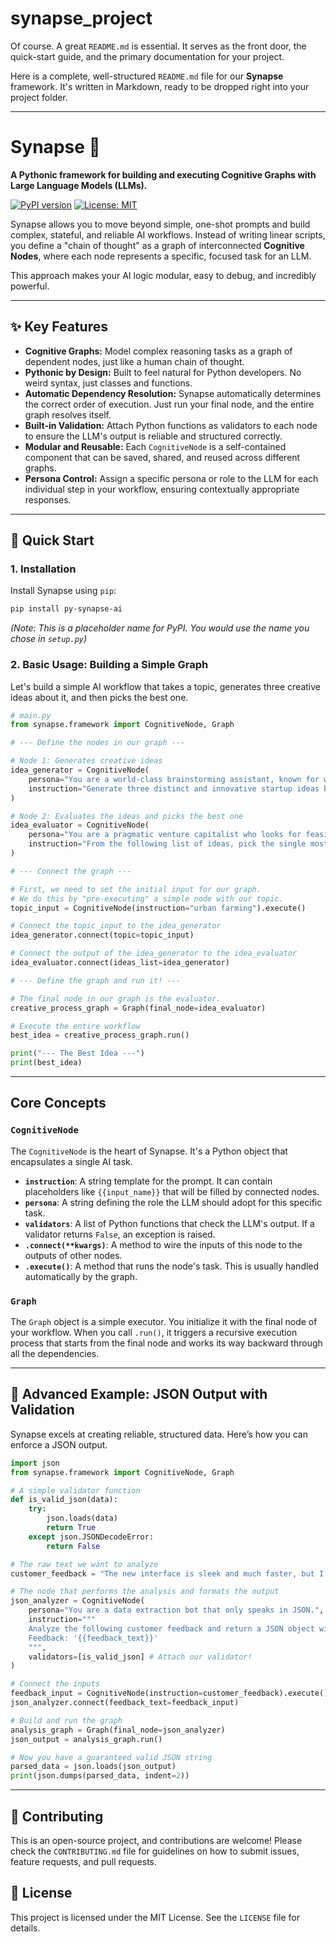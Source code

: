 # synapse_project
Of course. A great `README.md` is essential. It serves as the front door, the quick-start guide, and the primary documentation for your project.

Here is a complete, well-structured `README.md` file for our **Synapse** framework. It's written in Markdown, ready to be dropped right into your project folder.

---

# Synapse 🧠

**A Pythonic framework for building and executing Cognitive Graphs with Large Language Models (LLMs).**

[![PyPI version](https://badge.fury.io/py/py-synapse-ai.svg)](https://badge.fury.io/py/py-synapse-ai)
[![License: MIT](https://img.shields.io/badge/License-MIT-yellow.svg)](https://opensource.org/licenses/MIT)

Synapse allows you to move beyond simple, one-shot prompts and build complex, stateful, and reliable AI workflows. Instead of writing linear scripts, you define a "chain of thought" as a graph of interconnected **Cognitive Nodes**, where each node represents a specific, focused task for an LLM.

This approach makes your AI logic modular, easy to debug, and incredibly powerful.

---

## ✨ Key Features

*   **Cognitive Graphs:** Model complex reasoning tasks as a graph of dependent nodes, just like a human chain of thought.
*   **Pythonic by Design:** Built to feel natural for Python developers. No weird syntax, just classes and functions.
*   **Automatic Dependency Resolution:** Synapse automatically determines the correct order of execution. Just run your final node, and the entire graph resolves itself.
*   **Built-in Validation:** Attach Python functions as validators to each node to ensure the LLM's output is reliable and structured correctly.
*   **Modular and Reusable:** Each `CognitiveNode` is a self-contained component that can be saved, shared, and reused across different graphs.
*   **Persona Control:** Assign a specific persona or role to the LLM for each individual step in your workflow, ensuring contextually appropriate responses.

---

## 🚀 Quick Start

### 1. Installation

Install Synapse using `pip`:

```bash
pip install py-synapse-ai
```
*(Note: This is a placeholder name for PyPI. You would use the name you chose in `setup.py`)*

### 2. Basic Usage: Building a Simple Graph

Let's build a simple AI workflow that takes a topic, generates three creative ideas about it, and then picks the best one.

```python
# main.py
from synapse.framework import CognitiveNode, Graph

# --- Define the nodes in our graph ---

# Node 1: Generates creative ideas
idea_generator = CognitiveNode(
    persona="You are a world-class brainstorming assistant, known for wild and creative ideas.",
    instruction="Generate three distinct and innovative startup ideas based on the topic: '{{topic}}'."
)

# Node 2: Evaluates the ideas and picks the best one
idea_evaluator = CognitiveNode(
    persona="You are a pragmatic venture capitalist who looks for feasibility and market potential.",
    instruction="From the following list of ideas, pick the single most promising one and explain your choice in one sentence. Ideas:\n{{ideas_list}}"
)

# --- Connect the graph ---

# First, we need to set the initial input for our graph.
# We do this by "pre-executing" a simple node with our topic.
topic_input = CognitiveNode(instruction="urban farming").execute()

# Connect the topic_input to the idea_generator
idea_generator.connect(topic=topic_input)

# Connect the output of the idea_generator to the idea_evaluator
idea_evaluator.connect(ideas_list=idea_generator)

# --- Define the graph and run it! ---

# The final node in our graph is the evaluator.
creative_process_graph = Graph(final_node=idea_evaluator)

# Execute the entire workflow
best_idea = creative_process_graph.run()

print("--- The Best Idea ---")
print(best_idea)
```

---

## Core Concepts

### `CognitiveNode`
The `CognitiveNode` is the heart of Synapse. It's a Python object that encapsulates a single AI task.

-   **`instruction`**: A string template for the prompt. It can contain placeholders like `{{input_name}}` that will be filled by connected nodes.
-   **`persona`**: A string defining the role the LLM should adopt for this specific task.
-   **`validators`**: A list of Python functions that check the LLM's output. If a validator returns `False`, an exception is raised.
-   **`.connect(**kwargs)`**: A method to wire the inputs of this node to the outputs of other nodes.
-   **`.execute()`**: A method that runs the node's task. This is usually handled automatically by the graph.

### `Graph`
The `Graph` object is a simple executor. You initialize it with the final node of your workflow. When you call `.run()`, it triggers a recursive execution process that starts from the final node and works its way backward through all the dependencies.

---

## 🔧 Advanced Example: JSON Output with Validation

Synapse excels at creating reliable, structured data. Here’s how you can enforce a JSON output.

```python
import json
from synapse.framework import CognitiveNode, Graph

# A simple validator function
def is_valid_json(data):
    try:
        json.loads(data)
        return True
    except json.JSONDecodeError:
        return False

# The raw text we want to analyze
customer_feedback = "The new interface is sleek and much faster, but I can't find the export button anywhere!"

# The node that performs the analysis and formats the output
json_analyzer = CognitiveNode(
    persona="You are a data extraction bot that only speaks in JSON.",
    instruction="""
    Analyze the following customer feedback and return a JSON object with 'sentiment' and 'key_frustration'.
    Feedback: '{{feedback_text}}'
    """,
    validators=[is_valid_json] # Attach our validator!
)

# Connect the inputs
feedback_input = CognitiveNode(instruction=customer_feedback).execute()
json_analyzer.connect(feedback_text=feedback_input)

# Build and run the graph
analysis_graph = Graph(final_node=json_analyzer)
json_output = analysis_graph.run()

# Now you have a guaranteed valid JSON string
parsed_data = json.loads(json_output)
print(json.dumps(parsed_data, indent=2))
```

---

## 🤝 Contributing

This is an open-source project, and contributions are welcome! Please check the `CONTRIBUTING.md` file for guidelines on how to submit issues, feature requests, and pull requests.

## 📄 License

This project is licensed under the MIT License. See the `LICENSE` file for details.
